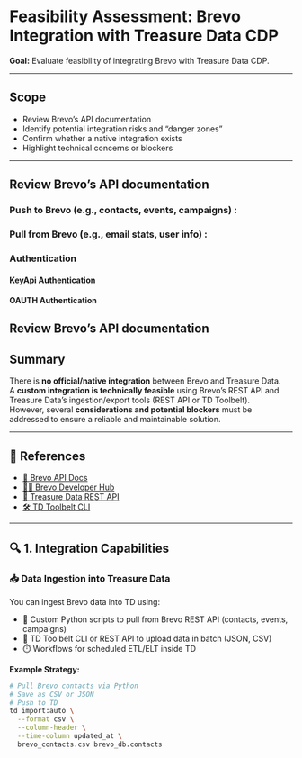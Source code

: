 


#  Feasibility Assessment: Brevo Integration with Treasure Data CDP

  
**Goal:** Evaluate feasibility of integrating Brevo with Treasure Data CDP.

---

##  Scope

- Review Brevo’s API documentation  
- Identify potential integration risks and “danger zones”  
- Confirm whether a native integration exists  
- Highlight technical concerns or blockers  

---
## Review Brevo’s API documentation  


### Push to Brevo (e.g., contacts, events, campaigns) :



### Pull from Brevo (e.g., email stats, user info) : 



### Authentication 
####  KeyApi Authentication
####  OAUTH Authentication


## Review Brevo’s API documentation  



##  Summary

There is **no official/native integration** between Brevo and Treasure Data.  
A **custom integration is technically feasible** using Brevo’s REST API and Treasure Data’s ingestion/export tools (REST API or TD Toolbelt).  
However, several **considerations and potential blockers** must be addressed to ensure a reliable and maintainable solution.

---

## 🔗 References

- [📘 Brevo API Docs](https://developers.brevo.com/)
- [🧑‍💻 Brevo Developer Hub](https://developers.brevo.com/reference/getting-started-1)
- [📘 Treasure Data REST API](https://api-docs.treasuredata.com/)
- [🛠️ TD Toolbelt CLI](https://docs.treasuredata.com/display/public/PD/Installing+TD+Toolbelt)

---

## 🔍 1. Integration Capabilities

### 📥 Data Ingestion into Treasure Data

You can ingest Brevo data into TD using:

- 🐍 Custom Python scripts to pull from Brevo REST API (contacts, events, campaigns)
- 🧰 TD Toolbelt CLI or REST API to upload data in batch (JSON, CSV)
- ⏱️ Workflows for scheduled ETL/ELT inside TD

**Example Strategy:**
```bash
# Pull Brevo contacts via Python
# Save as CSV or JSON
# Push to TD
td import:auto \
  --format csv \
  --column-header \
  --time-column updated_at \
  brevo_contacts.csv brevo_db.contacts
